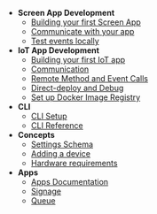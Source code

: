 * **Screen App Development**
  * [Building your first Screen App](/app-development/building-your-first-screen-app.md)
  * [Communicate with your app](/app-development/communication.md)
  * [Test events locally](/app-development/testing-events-locally.md)
* **IoT App Development**
  * [Building your first IoT app](/iot-development/creating-your-first-iot-app.md)
  * [Communication](/iot-development/communication.md)
  * [Remote Method and Event Calls](/iot-development/remote-events.md)
  * [Direct-deploy and Debug](/iot-development/direct-deploy-debug.md)
  * [Set up Docker Image Registry](/iot-development/setup-docker-image-registry.md)
* **CLI**
  * [CLI Setup](cli/setup.md)
  * [CLI Reference](/cli/reference.md)
* **Concepts**
  * [Settings Schema](/concepts/schema.md)
  * [Adding a device](/concepts/adding-device.md)
  * [Hardware requirements](/concepts/hardware-requirements.md)
* **Apps**
  * [Apps Documentation](/apps/)
  * [Signage](/apps/signage/)
  * [Queue](/apps/queue/setting-up)